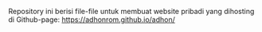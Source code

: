 Repository ini berisi file-file untuk membuat website pribadi yang dihosting di Github-page:
  https://adhonrom.github.io/adhon/
